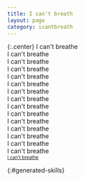```yaml
---
title: I can't breath
layout: page
category: icantbreath
---
```


{:.center}
<a style="text-decoration: none; font-size: 100%; font-weight: normal;" href="https://www.npr.org/2017/10/23/559498678/i-can-t-breathe-explores-life-and-death-at-the-hands-of-police">
I can't breathe<br>
I can't breathe<br>
I can't breathe<br>
I can't breathe<br>
I can't breathe<br>
I can't breathe<br>
I can't breathe<br>
I can't breathe<br>
I can't breathe<br>
I can't breathe<br>
I can't breathe<br>
I can't breathe<br>
I can't breathe<br>
I can't breathe<br>
I can't breathe<br>
<span style="font-size: 75%; text-decoration: underline;">I can't breathe</span>
</a>

{:#generated-skills}
